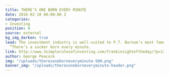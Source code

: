 ```yaml
---
title: THERE’S ONE BORN EVERY MINUTE
date: 2016-02-10 00:00:00 Z
categories:
- Investing
position: 8
source: external
bg_img_darken: true
lead: The investment industry is well-suited to P.T. Barnum’s most famous utterance,
  “There’s a sucker born every minute.
link: http://www.3simplerulesofinvesting.com/frankinsightoftheday/?p=1297
author: George Peacock
img: "/uploads/theresoneborneveryminute-500.png"
banner_img: "/uploads/theresoneborneveryminute-header.png"
---
```


